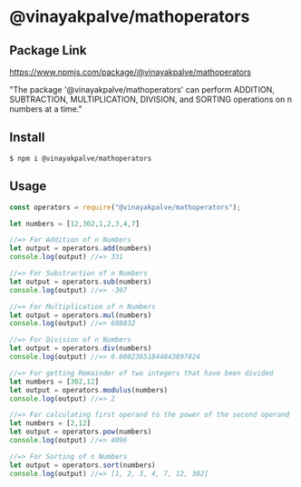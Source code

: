 # @vinayakpalve/mathoperators

## Package Link
https://www.npmjs.com/package/@vinayakpalve/mathoperators

"The package '@vinayakpalve/mathoperators' can perform ADDITION, SUBTRACTION, MULTIPLICATION, DIVISION, and SORTING operations on n numbers at a time."

## Install

```
$ npm i @vinayakpalve/mathoperators
```

## Usage

```js
const operators = require("@vinayakpalve/mathoperators");

let numbers = [12,302,1,2,3,4,7]

//=> For Addition of n Numbers
let output = operators.add(numbers) 
console.log(output) //=> 331

//=> For Substraction of n Numbers
let output = operators.sub(numbers) 
console.log(output) //=> -307

//=> For Multiplication of n Numbers
let output = operators.mul(numbers) 
console.log(output) //=> 608832

//=> For Division of n Numbers
let output = operators.div(numbers) 
console.log(output) //=> 0.00023651844843897824

//=> For getting Remainder of two integers that have been divided
let numbers = [302,12]
let output = operators.modulus(numbers)
console.log(output) //=> 2

//=> For calculating first operand to the power of the second operand
let numbers = [2,12]
let output = operators.pow(numbers)
console.log(output) //=> 4096

//=> For Sorting of n Numbers
let output = operators.sort(numbers) 
console.log(output) //=> [1, 2, 3, 4, 7, 12, 302]


```